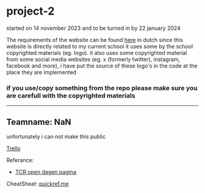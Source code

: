 # project-2

started on 14 november 2023 and to be turned in by 22 january 2024

The requirements of the website can be found [here](documentatie/eisen.md) in dutch
since this website is directly related to my current school it uses some by the school copyrighted materials (eg. logo).
it also uses some copyrighted material from some social media websites (eg. x (formerly twitter), instagram, facebook and more), i have put the source of these logo's in the code at the place they are implemented

### if you use/copy something from the repo please make sure you are carefull with the copyrighted materials

---

## Teamname: NaN

unfortunately i can not make this public

[Trello](https://trello.com/b/tyg9FvGZ/agile-sprint-board)

Referance:

- [TCR open dagen pagina](https://www.techniekcollegerotterdam.nl/studeren-bij-ons/open-dag)

CheatSheat:
[quickref.me](https://quickref.me/javascript)
